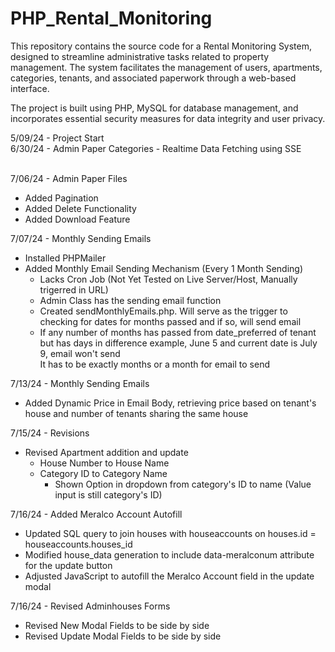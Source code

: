 # PHP_Rental_Monitoring
This repository contains the source code for a Rental Monitoring System, designed to streamline administrative tasks related to property management. The system facilitates the management of users, apartments, categories, tenants, and associated paperwork through a web-based interface. 

The project is built using PHP, MySQL for database management, and incorporates essential security measures for data integrity and user privacy.

5/09/24 - Project Start <br>
6/30/24 - Admin Paper Categories - Realtime Data Fetching using SSE <br><br>

7/06/24 - Admin Paper Files <br>
- Added Pagination <br>
- Added Delete Functionality <br>
- Added Download Feature <br>

7/07/24 - Monthly Sending Emails <br>
- Installed PHPMailer <br>
- Added Monthly Email Sending Mechanism (Every 1 Month Sending) <br>
   - Lacks Cron Job (Not Yet Tested on Live Server/Host, Manually trigerred in URL) <br>
   - Admin Class has the sending email function
   - Created sendMonthlyEmails.php. Will serve as the trigger to checking for dates for months passed and if so, will send email <br>
   - If any number of months has passed from date_preferred of tenant but has days in difference example, June 5 and current date is July 9, email won't send <br>
     It has to be exactly months or a month for email to send <br>

7/13/24 - Monthly Sending Emails<br>
- Added Dynamic Price in Email Body, retrieving price based on tenant's house and number of tenants sharing the same house <br>

7/15/24 - Revisions <br>
- Revised Apartment addition and update <br>
  - House Number to House Name <br>
  - Category ID to Category Name <br>
    - Shown Option in dropdown from category's ID to name (Value input is still category's ID) <br>

7/16/24 - Added Meralco Account Autofill <br>
- Updated SQL query to join houses with houseaccounts on houses.id = houseaccounts.houses_id <br>
- Modified house_data generation to include data-meralconum attribute for the update button <br>
- Adjusted JavaScript to autofill the Meralco Account field in the update modal <br>

7/16/24 - Revised Adminhouses Forms <br>
- Revised New Modal Fields to be side by side <br>
- Revised Update Modal Fields to be side by side <br>
